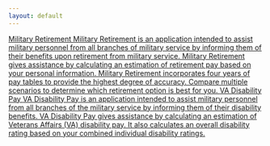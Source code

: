 ```yaml
---
layout: default
---
```


<a class="app-summary" href="/military-retire-app">
    <span class="app-summary-header">
        Military Retirement
    </span>
    <span class="app-hero">
        <span class="app-icon app-icon-military-retire"></span>
        <span class="app-description app-summary-description">
            Military Retirement is an application intended to assist military personnel from all branches of military service by informing them of their benefits upon retirement from military service. Military Retirement gives assistance by calculating an estimation of retirement pay based on your personal information. Military Retirement incorporates four years of pay tables to provide the highest degree of accuracy. Compare multiple scenarios to determine which retirement option is best for you.
        </span>
    </span>
</a>

<a class="app-summary" href="/va-disability-pay-app">
    <span class="app-summary-header">
        VA Disability Pay
    </span>
    <span class="app-hero">
        <span class="app-icon app-icon-va-disability"></span>
        <span class="app-description app-summary-description">
            VA Disability Pay is an application intended to assist military personnel from all branches of the military service by informing them of their disability benefits. VA Disability Pay gives assistance by calculating an estimation of Veterans Affairs (VA) disability pay. It also calculates an overall disability rating based on your combined individual disability ratings.
        </span>
    </span>
</a>